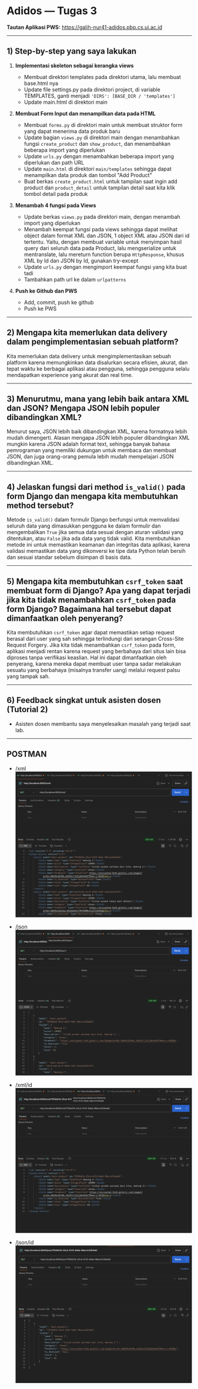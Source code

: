 # Adidos — Tugas 3

**Tautan Aplikasi PWS:** 
https://galih-nur41-adidos.pbp.cs.ui.ac.id

---

## 1) Step-by-step yang saya lakukan

1. **Implementasi skeleton sebagai kerangka views**

   * Membuat direktori templates pada direktori utama, lalu membuat base.html nya
   * Update file settings.py pada direktori project, di variable TEMPLATES, ganti menjadi
   `'DIRS': [BASE_DIR / 'templates']`
   * Update main.html di direktori main

2. **Membuat Form Input dan menampilkan data pada HTML**

   * Membuat `forms.py` di direktori main untuk membuat struktor form yang dapat menerima 
   data produk baru
   * Update bagian `views.py` di direktori main dengan menambahkan fungsi `create_product` dan 
   `show_product`, dan menambahkan beberapa import yang diperlukan
   * Update `urls.py` dengan menambahkan beberapa import yang diperlukan dan path URL
   * Update `main.html` di direktori `main/templates` sehingga dapat menampilkan data produk dan 
   tombol "Add Product"
   * Buat berkas `create_product.html` untuk tampilan saat ingin add product dan `product_detail`
   untuk tampilan detail saat kita klik tombol detail pada produk

3. **Menambah 4 fungsi pada Views**

   * Update berkas `views.py` pada direktori main, dengan menambah import yang diperlukan
   * Menambah keempat fungsi pada views sehingga dapat melihat object dalam format XML dan JSON,
   1 object XML atau JSON dari id tertentu. Yaitu, dengan membuat variable untuk menyimpan
   hasil query dari seluruh data pada Product, lalu mengserialize untuk mentranslate, lalu 
   mereturn function berupa `HttpResponse`, khusus XML by Id dan JSON by Id, gunakan try-except
   * Update `urls.py` dengan mengimport keempat fungsi yang kita buat tadi
   * Tambahkan path url ke dalam `urlpatterns`

4. **Push ke Github dan PWS**

   * Add, commit, push ke github
   * Push ke PWS

---

## 2) Mengapa kita memerlukan data delivery dalam pengimplementasian sebuah platform?

Kita memerlukan data delivery untuk mengimplementasikan sebuah platform karena memungkinkan data disalurkan secara efisien, akurat, dan tepat waktu ke berbagai aplikasi atau pengguna, sehingga 
pengguna selalu mendapatkan experience yang akurat dan real time.

---

## 3) Menurutmu, mana yang lebih baik antara XML dan JSON? Mengapa JSON lebih populer dibandingkan XML?

Menurut saya, JSON lebih baik dibandingkan XML, karena formatnya lebih mudah dimengerti. Alasan
mengapa JSON lebih populer dibandingkan XML mungkin karena JSON adalah format text, sehingga banyak
bahasa pemrograman yang memiliki dukungan untuk membaca dan membuat JSON, dan juga orang-orang
pemula lebih mudah mempelajari JSON dibandingkan XML.

---

## 4) Jelaskan fungsi dari method `is_valid()` pada form Django dan mengapa kita membutuhkan method tersebut?

Metode `is_valid()` dalam formulir Django berfungsi untuk memvalidasi seluruh data yang dimasukkan pengguna ke dalam formulir dan mengembalikan `True` jika semua data sesuai dengan aturan validasi yang ditentukan, atau `False` jika ada data yang tidak valid. Kita membutuhkan metode ini untuk memastikan keamanan dan integritas data aplikasi, karena validasi memastikan data yang dikonversi ke tipe data Python telah bersih dan sesuai standar sebelum disimpan di basis data.

---

## 5) Mengapa kita membutuhkan `csrf_token` saat membuat form di Django? Apa yang dapat terjadi jika kita tidak menambahkan `csrf_token` pada form Django? Bagaimana hal tersebut dapat dimanfaatkan oleh penyerang?

Kita membutuhkan `csrf_token` agar dapat memastikan setiap request berasal dari user yang sah sehingga
terlindungi dari serangan Cross-Site Request Forgery. Jika kita tidak menambahkan `csrf_token` pada form,
aplikasi menjadi rentan karena request yang berbahaya dari situs lain bisa diproses tanpa verifikasi
keaslian. Hal ini dapat dimanfaatkan oleh penyerang, karena mereka dapat membuat user tanpa sadar melakukan sesuatu yang berbahaya (misalnya transfer uang) melalui request palsu yang tampak sah.

---

## 6) Feedback singkat untuk asisten dosen (Tutorial 2)

* Asisten dosen membantu saya menyelesaikan masalah yang terjadi saat lab.

---

## POSTMAN

* /xml
![xml](./ss_xml.png)

* /json
![json](./ss_json.png)

* /xml/id
![xml_by_id](./ss_xmlbyid.png)

* /json/id
![json_by_id](./ss_jsonbyid.png)